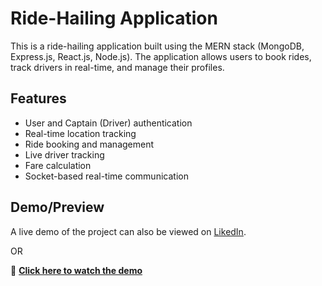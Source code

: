 # Ride-Hailing Application

This is a ride-hailing application built using the MERN stack (MongoDB, Express.js, React.js, Node.js). The application allows users to book rides, track drivers in real-time, and manage their profiles.

## Features
- User and Captain (Driver) authentication
- Real-time location tracking
- Ride booking and management
- Live driver tracking
- Fare calculation
- Socket-based real-time communication

## Demo/Preview
A live demo of the project can also be viewed on [LikedIn](#).
  
  OR
                  
🔗 **[Click here to watch the demo]( )**  
